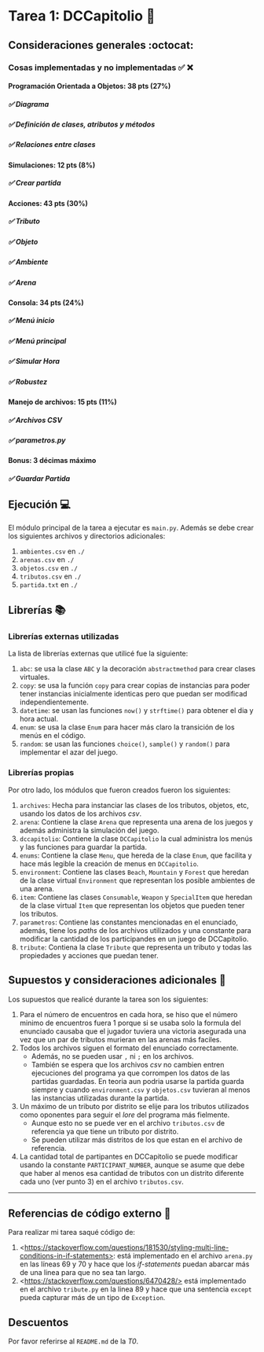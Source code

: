 # Tarea 1: DCCapitolio :school_satchel:

## Consideraciones generales :octocat:

### Cosas implementadas y no implementadas :white_check_mark: :x:

#### Programación Orientada a Objetos: 38 pts (27%)
##### ✅  Diagrama
##### ✅ Definición de clases, atributos y métodos
##### ✅ Relaciones entre clases
#### Simulaciones: 12 pts (8%)
##### ✅ Crear partida
#### Acciones: 43 pts (30%)
##### ✅ Tributo
##### ✅ Objeto
##### ✅ Ambiente
##### ✅ Arena
#### Consola: 34 pts (24%)
##### ✅ Menú inicio
##### ✅ Menú principal
##### ✅ Simular Hora
##### ✅ Robustez
#### Manejo de archivos: 15 pts (11%)
##### ✅ Archivos CSV
##### ✅ parametros.py
#### Bonus: 3 décimas máximo
##### ✅ Guardar Partida
## Ejecución :computer:
El módulo principal de la tarea a ejecutar es  ```main.py```. Además se debe crear los siguientes archivos y directorios adicionales:
1. ```ambientes.csv``` en ```./```
2. ```arenas.csv``` en ```./```
3. ```objetos.csv``` en ```./```
4. ```tributos.csv``` en ```./```
5. ```partida.txt``` en ```./```


## Librerías :books:
### Librerías externas utilizadas
La lista de librerías externas que utilicé fue la siguiente:

1. ```abc```: se usa la clase ```ABC``` y la decoración ```abstractmethod``` para crear clases virtuales.
2. ```copy```: se usa la función ```copy``` para crear copias de instancias para poder tener instancias inicialmente identicas pero que puedan ser modificad independientemente.
3.  ```datetime```: se usan las funciones ```now()``` y ```strftime()``` para obtener el dia y hora actual.
4. ```enum```: se usa la clase ```Enum``` para hacer más claro la transición de los menús en el código.
5. ```random```: se usan las funciones ```choice()```, ```sample()``` y ```random()``` para implementar el azar del juego.


### Librerías propias
Por otro lado, los módulos que fueron creados fueron los siguientes:

1. ```archives```: Hecha para instanciar las clases de los tributos, objetos, etc, usando los datos de los archivos _csv_.
2. ```arena```: Contiene la clase ```Arena``` que representa una arena de los juegos y además administra la simulación del juego.
3. ```dccapitolio```: Contiene la clase ```DCCapitolio``` la cual administra los menús y las funciones para guardar la partida.
4. ```enums```: Contiene la clase ```Menu```, que hereda de la clase ```Enum```, que facilita y hace más legible la creación de menus en ```DCCapitolio```.
5. ```environment```: Contiene las clases ```Beach```, ```Mountain``` y ```Forest``` que heredan de la clase virtual ```Environment``` que representan los posible ambientes de una arena.
6. ```item```: Contiene las clases ```Consumable```, ```Weapon``` y ```SpecialItem``` que heredan de la clase virtual ```Item``` que representan los objetos que pueden tener los tributos.
8. ```parametros```: Contiene las constantes mencionadas en el enunciado, además, tiene los _paths_ de los archivos utilizados y una constante para modificar la cantidad de los participandes en un juego de DCCapitolio.
9. ```tribute```: Contiena la clase ```Tribute``` que representa un tributo y todas las propiedades y acciones que puedan tener.

## Supuestos y consideraciones adicionales :thinking:
Los supuestos que realicé durante la tarea son los siguientes:

1. Para el número de encuentros en cada hora, se hiso que el número minimo de encuentros fuera 1 porque si se usaba solo la formula del enunciado causaba que el jugador tuviera una victoria asegurada una vez que un par de tributos murieran en las arenas más faciles.
2. Todos los archivos siguen el formato del enunciado correctamente.
    - Además, no se pueden usar ```,``` ni ```;``` en los archivos.
    - También se espera que los archivos _csv_ no cambien entren ejecuciones del programa ya que corrompen los datos de las partidas guardadas. En teoria aun podria usarse la partida guarda siempre y cuando ```environment.csv``` y ```objetos.csv``` tuvieran al menos las instancias utilizadas durante la partida.
3. Un máximo de un tributo por distrito se elije para los tributos utilizados como oponentes para seguir el _lore_ del programa más fielmente.
    - Aunque esto no se puede ver en el archivo ```tributos.csv``` de referencia ya que tiene un tributo por distrito.
    - Se pueden utilizar más distritos de los que estan en el archivo de referencia.
4. La cantidad total de partipantes en DCCapitolio se puede modificar usando la constante ```PARTICIPANT_NUMBER```, aunque se asume que debe que haber al menos esa cantidad de tributos con un distrito diferente cada uno (ver punto 3) en el archivo ```tributos.csv```.

-------

## Referencias de código externo :book:

Para realizar mi tarea saqué código de:
1. \<https://stackoverflow.com/questions/181530/styling-multi-line-conditions-in-if-statements>: está implementado en el archivo ```arena.py``` en las líneas 69 y 70 y hace que los _if-statements_ puedan abarcar más de una linea para que no sea tan largo.
2. \<https://stackoverflow.com/questions/6470428/> está implementado en el archivo ```tribute.py``` en la linea 89 y hace que una sentencia ```except``` pueda capturar más de un tipo de ```Exception```.



## Descuentos
Por favor referirse al ```README.md``` de la _T0_.
